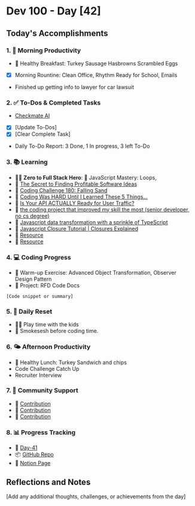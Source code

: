 # Dev 100 - Day [42]

## Today's Accomplishments

### 1. 🌅 Morning Productivity

- 🍳 Healthy Breakfast: Turkey Sausage Hasbrowns Scrambled Eggs
- [x] Morning Rountine: Clean Office, Rhythm Ready for School, Emails
- Finished up getting info to lawyer for car lawsuit

### 2. ✅ To-Dos & Completed Tasks

- [Checkmate AI](https://checkmate-ai.vercel.app/)
- [x] [Update To-Dos]
- [x] [Clear Complete Task]
- Daily To-Do Report: 3 Done, 1 In progress, 3 left To-Do

### 3. 📚 Learning

- 🦸‍♂️ **Zero to Full Stack Hero**: 📘 JavaScript Mastery: Loops, 
- 🔗 [The Secret to Finding Profitable Software Ideas](https://www.youtube.com/watch?v=pIZ_MXutC0o&ab_channel=ThrivingTechnologist)
- 🔗 [Coding Challenge 180: Falling Sand](https://www.youtube.com/watch?v=L4u7Zy_b868)
- 🔗 [Coding Was HARD Until I Learned These 5 Things...](https://www.youtube.com/watch?v=ujPDRl1q-dw)
- 🔗 [Is Your API ACTUALLY Ready for User Traffic?](https://www.youtube.com/watch?v=9JPbnYUeKuM)
- 🔗 [the coding project that improved my skill the most (senior developer, no cs degree)](https://www.youtube.com/watch?v=RELWFGJnKE0)
- 🔗 [Javascript data transformation with a sprinkle of TypeScript](https://www.youtube.com/watch?v=Ocyz3_RPJRk)
- 🔗 [Javascript Closure Tutorial | Closures Explained](https://www.youtube.com/watch?v=1S8SBDhA7HA)
- 🔗 [Resource](URL)
- 🔗 [Resource](URL)

### 4. 💻 Coding Progress

- 🧠 Warm-up Exercise: Advanced Object Transformation,  Observer Design Pattern
- 🦺 Project: RFD Code Docs
```
[Code snippet or summary]
```

### 5. 🔄 Daily Reset

- 🏋️‍♂️ Play time with the kids
- 🧘 Smokesesh before coding time.

### 6. 🌤️ Afternoon Productivity

- 🍱 Healthy Lunch: Turkey Sandwich and chips
- Code Challenge Catch Up
- Recruiter Interview

### 7. 🤝 Community Support

- 🔗 [Contribution](URL)
- 🔗 [Contribution](URL)
- 🔗 [Contribution](URL)

### 8. 📊 Progress Tracking

- 🏫 [Day-41]([URL-to-daily-log](https://www.skool.com/universityofcode/dev-100-day-41))
- 📦 [GitHub Repo](https://github.com/Digitl-Alchemyst/dev100/blob/main/Day-41/day41.md)
- 📄 [Notion Page](https://liberating-galley-48d.notion.site/Dev100-Coding-Lifestyle-Challenge-a85ec9fba3ce41f3b29d581a1a85d92b?pvs=4)

## Reflections and Notes

[Add any additional thoughts, challenges, or achievements from the day]
